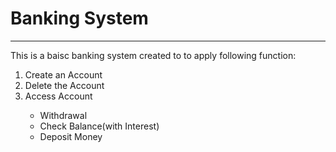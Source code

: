 <h1>Banking System</h1>
<hr>
This is a baisc banking system created to to apply following function:
<ol>
  <li>Create an Account</li>
  <li>Delete the Account</li>
  <li>Access Account</li>
  <ul>
    <li>Withdrawal</li>
    <li>Check Balance(with Interest)</li>
    <li>Deposit Money</li>
  </ul>
</ol>
